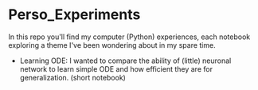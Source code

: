 # Perso_Experiments
In this repo you'll find my computer (Python) experiences, each notebook exploring a theme I've been wondering about in my spare time. 

- Learning ODE: I wanted to compare the ability of (little) neuronal network to learn simple ODE and how efficient they are for generalization. (short notebook)

